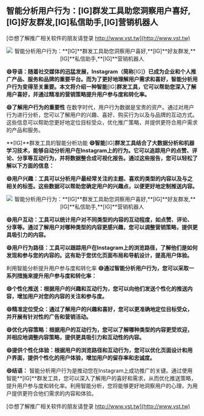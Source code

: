 ## **智能分析用户行为：**[IG]**群发工具助您洞察用户喜好,**[IG]**好友群发,**[IG]**私信助手,**[IG]**营销机器人**

[😍想了解推广相关软件的朋友请登录 http://www.vst.tw](http://www.vst.tw)

 <center><img src="https://vst.tw/MP4/tuiguang/png/4.png" alt="智能分析用户行为：**[IG]**群发工具助您洞察用户喜好,**[IG]**好友群发,**[IG]**私信助手,**[IG]**营销机器人"></center>

**😄导语：随着社交媒体的迅猛发展，Instagram（简称**[IG]**）已成为企业和个人推广产品、服务和品牌的重要平台。而为了更好地理解用户需求和喜好，智能分析用户行为变得至关重要。本文将介绍一种智能**[IG]**群发工具，它可以帮助您深入了解用户喜好，并通过精准的营销策略提升用户参与度和转化率。**

**😄了解用户行为的重要性**
在数字时代，用户行为数据是宝贵的资产。通过对用户行为进行分析，您可以了解用户的兴趣、喜好、购买行为以及与品牌的互动方式。这些信息可以帮助您更好地定位目标受众，优化推广策略，并提供更符合用户需求的产品和服务。

**[IG]**群发工具的智能分析功能
**😄智能**[IG]**群发工具结合了大数据分析和机器学习技术，能够自动分析用户在Instagram上的行为。它可以追踪用户的点赞、评论、分享等互动行为，并将数据整合成可视化报告。通过这些报告，您可以轻松了解以下方面的信息：**

**😄用户兴趣：工具可以分析用户最经常关注的主题、喜欢的类型的内容以及与之相关的标签。这些数据可以帮助您确定用户的兴趣点，以便更好地定制推送内容。**

 <center><img src="https://vst.tw/MP4/tuiguang/png/4.png" alt="智能分析用户行为：**[IG]**群发工具助您洞察用户喜好,**[IG]**好友群发,**[IG]**私信助手,**[IG]**营销机器人"></center>

**😄用户互动：工具可以统计用户对不同类型的内容的互动程度，如点赞、评论、分享等。通过了解用户对哪种类型的内容更感兴趣，您可以调整营销策略，提供更具吸引力的内容。**

**😄用户行为路径：工具可以跟踪用户在Instagram上的浏览路径，了解他们是如何发现和参与您的内容的。这有助于您优化页面布局和导航设计，提高用户体验。**

利用智能分析提升用户参与度和转化率
**😄通过智能分析用户行为，您可以采取一系列措施来提升用户参与度和转化率：**

**😄个性化推送：根据用户的兴趣和互动行为，您可以向他们发送个性化的推送内容，增加用户对您的内容的关注和参与度。**

**😄精准定位受众：通过了解用户的兴趣和喜好，您可以更准确地定位目标受众，并开展有针对性的广告和营销活动。**

**😄优化内容策略：根据用户的互动行为，您可以了解哪种类型的内容更受欢迎，并相应地调整内容策略，提供更具吸引力和互动性的内容。**

**😄提供个性化体验：根据用户的浏览路径和互动行为，您可以优化页面设计和用户界面，提供个性化的用户体验，增加用户的留存率和忠诚度。**

**😄结语：**
智能分析用户行为是推动您在Instagram上成功推广的关键。通过使用智能**[IG]**群发工具，您可以深入了解用户的喜好和需求，从而优化推送策略，提升用户参与度和转化率。利用智能分析，您将能够更好地洞察用户的心理，为用户提供更符合他们需求的内容和体验。

[😍想了解推广相关软件的朋友请登录 http://www.vst.tw](http://www.vst.tw)



